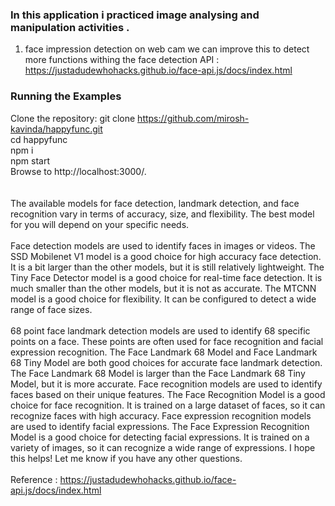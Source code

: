 ### In this application i practiced image analysing and manipulation activities .


1. face impression detection on web cam 
    we can improve this to detect more functions withing the face detection 
    API : https://justadudewhohacks.github.io/face-api.js/docs/index.html 

### Running the Examples
Clone the repository:
git clone https://github.com/mirosh-kavinda/happyfunc.git
<br>
cd happyfunc<br>
npm i<br>
npm start<br>
Browse to http://localhost:3000/.<br>
<br><br>
The available models for face detection, landmark detection, and face recognition vary in terms of accuracy, size, and flexibility. The best model for you will depend on your specific needs.
<br><br>
Face detection models are used to identify faces in images or videos. The SSD Mobilenet V1 model is a good choice for high accuracy face detection. It is a bit larger than the other models, but it is still relatively lightweight. The Tiny Face Detector model is a good choice for real-time face detection. It is much smaller than the other models, but it is not as accurate. The MTCNN model is a good choice for flexibility. It can be configured to detect a wide range of face sizes.<br><br>
68 point face landmark detection models are used to identify 68 specific points on a face. These points are often used for face recognition and facial expression recognition. The Face Landmark 68 Model and Face Landmark 68 Tiny Model are both good choices for accurate face landmark detection. The Face Landmark 68 Model is larger than the Face Landmark 68 Tiny Model, but it is more accurate.
Face recognition models are used to identify faces based on their unique features. The Face Recognition Model is a good choice for face recognition. It is trained on a large dataset of faces, so it can recognize faces with high accuracy.
Face expression recognition models are used to identify facial expressions. The Face Expression Recognition Model is a good choice for detecting facial expressions. It is trained on a variety of images, so it can recognize a wide range of expressions.
I hope this helps! Let me know if you have any other questions.
<br><br>
Reference : https://justadudewhohacks.github.io/face-api.js/docs/index.html 
<br>
<br>

<br>
<br>
